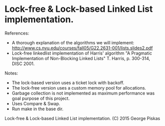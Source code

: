 Lock-free & Lock-based Linked List implementation. 
==========

References:
* A thorough explanation of the algorithms we will implement:
http://www.cs.nyu.edu/courses/fall05/G22.2631-001/lists.slides2.pdf
* Lock-free linkedlist implementation of Harris' algorithm
"A Pragmatic Implementation of Non-Blocking Linked Lists"
T. Harris, p. 300-314, DISC 2001.

Notes:
* The lock-based version uses a ticket lock with backoff.
* The lock-free version uses a custom memory pool for allocations.
* Garbage collection is not implemented as maximum performance was goal purpose of this project.
* Uses Compare & Swap.
* Run make in the base dir.

Lock-free & Lock-based Linked List implementation.  (C) 2015 George Piskas
